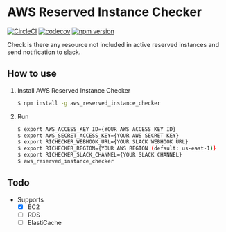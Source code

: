# AWS Reserved Instance Checker
[![CircleCI](https://circleci.com/gh/kirkchen/aws_reserved_instance_checker.svg?style=shield)](https://circleci.com/gh/kirkchen/aws_reserved_instance_checker)
[![codecov](https://codecov.io/gh/kirkchen/aws_reserved_instance_checker/branch/master/graph/badge.svg)](https://codecov.io/gh/kirkchen/aws_reserved_instance_checker)
[![npm version](https://badge.fury.io/js/aws_reserved_instance_checker.svg)](https://badge.fury.io/js/aws_reserved_instance_checker)

Check is there any resource not included in active reserved instances and send notification to slack.

## How to use

1. Install AWS Reserved Instance Checker

    ``` bash
    $ npm install -g aws_reserved_instance_checker
    ```

1. Run 

    ``` bash
    $ export AWS_ACCESS_KEY_ID={YOUR AWS ACCESS KEY ID}
    $ export AWS_SECRET_ACCESS_KEY={YOUR AWS SECRET KEY}
    $ export RICHECKER_WEBHOOK_URL={YOUR SLACK WEBHOOK URL}
    $ export RICHECKER_REGION={YOUR AWS REGION (default: us-east-1)}    # Optional
    $ export RICHECKER_SLACK_CHANNEL={YOUR SLACK CHANNEL}               # Optional
    $ aws_reserved_instance_checker
    ```

## Todo

- Supports
    - [x] EC2
    - [ ] RDS
    - [ ] ElastiCache